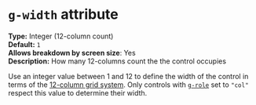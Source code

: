 # `g-width` attribute

**Type:** Integer (12-column count)<br/>
**Default:** `1`<br/>
**Allows breakdown by screen size**: Yes<br/>
**Description:** How many 12-columns count the the control occupies

Use an integer value between 1 and 12 to define the width of the control in terms of the [12-column grid system](../concepts.md#key-concept-the-12-column-division). 
Only controls with [`g-role`](g-role.md) set to `"col"` respect this value to determine their width.